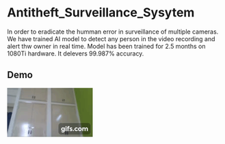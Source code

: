 # Antitheft_Surveillance_Sysytem

In order to eradicate the humman error in surveillance of multiple cameras. We have trained AI model to detect any person in the video recording and alert thw owner in real time. Model has been trained for 2.5 months on 1080Ti hardware. It delevers 99.987% accuracy.

## Demo

![DEMO](gif.gif)

